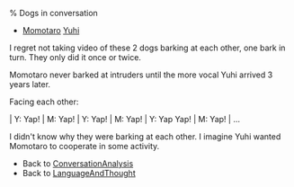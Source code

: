 % Dogs in conversation

- [Momotaro](http://drbean.sdf.org/pics/2013-08-18-105306.webm)
[Yuhi](http://drbean.sdf.org/pics/2013-08-18-124035.webm)

I regret not taking video of these 2 dogs barking at each other, one bark in turn. They only did it once or twice.

Momotaro never barked at intruders until the more vocal Yuhi arrived 3 years later.

Facing each other:

| Y: Yap!
| M: Yap!
| Y: Yap!
| M: Yap!
| Y: Yap Yap!
| M: Yap!
| ...

I didn't know why they were barking at each other. I imagine Yuhi wanted Momotaro to cooperate in some activity.

- Back to [ConversationAnalysis](ConversationAnalysis.html)
- Back to [LanguageAndThought](LanguageAndThought.html)
